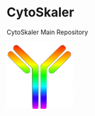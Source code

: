 # CytoSkaler
CytoSkaler Main Repository

<img src="https://github.com/awezmm/CytoSkaler/blob/master/imagesForREADME/iconnn.png" alt="Kitten"
	title="Icon" width="150" height="150" />
